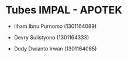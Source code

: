 # Tubes IMPAL - APOTEK

- Ilham Ibnu Purnomo (1301164089)

- Devry Sulistyono (1301164333)

- Dedy Dwianto Irwan (1301164065)

